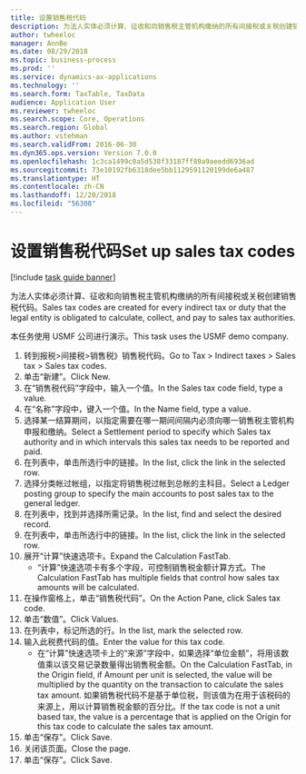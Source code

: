 ```yaml
---
title: 设置销售税代码
description: 为法人实体必须计算、征收和向销售税主管机构缴纳的所有间接税或关税创建销售税代码。
author: twheeloc
manager: AnnBe
ms.date: 08/29/2018
ms.topic: business-process
ms.prod: ''
ms.service: dynamics-ax-applications
ms.technology: ''
ms.search.form: TaxTable, TaxData
audience: Application User
ms.reviewer: twheeloc
ms.search.scope: Core, Operations
ms.search.region: Global
ms.author: vstehman
ms.search.validFrom: 2016-06-30
ms.dyn365.ops.version: Version 7.0.0
ms.openlocfilehash: 1c3ca1499c0a5d538f33187ff89a9aeedd6936ad
ms.sourcegitcommit: 73e10192fb6318dee5bb1129591120199de6a487
ms.translationtype: HT
ms.contentlocale: zh-CN
ms.lasthandoff: 12/20/2018
ms.locfileid: "56308"
---
```

# <a name="set-up-sales-tax-codes"></a><span data-ttu-id="7819a-103">设置销售税代码</span><span class="sxs-lookup"><span data-stu-id="7819a-103">Set up sales tax codes</span></span>

[!include [task guide banner](../../includes/task-guide-banner.md)]

<span data-ttu-id="7819a-104">为法人实体必须计算、征收和向销售税主管机构缴纳的所有间接税或关税创建销售税代码。</span><span class="sxs-lookup"><span data-stu-id="7819a-104">Sales tax codes are created for every indirect tax or duty that the legal entity is obligated to calculate, collect, and pay to sales tax authorities.</span></span>

<span data-ttu-id="7819a-105">本任务使用 USMF 公司进行演示。</span><span class="sxs-lookup"><span data-stu-id="7819a-105">This task uses the USMF demo company.</span></span>



1. <span data-ttu-id="7819a-106">转到报税>间接税>销售税》销售税代码。</span><span class="sxs-lookup"><span data-stu-id="7819a-106">Go to Tax > Indirect taxes > Sales tax > Sales tax codes.</span></span>
2. <span data-ttu-id="7819a-107">单击“新建”。</span><span class="sxs-lookup"><span data-stu-id="7819a-107">Click New.</span></span>
3. <span data-ttu-id="7819a-108">在“销售税代码”字段中，输入一个值。</span><span class="sxs-lookup"><span data-stu-id="7819a-108">In the Sales tax code field, type a value.</span></span>
4. <span data-ttu-id="7819a-109">在“名称”字段中，键入一个值。</span><span class="sxs-lookup"><span data-stu-id="7819a-109">In the Name field, type a value.</span></span>
5. <span data-ttu-id="7819a-110">选择某一结算期间，以指定需要在哪一期间间隔内必须向哪一销售税主管机构申报和缴纳。</span><span class="sxs-lookup"><span data-stu-id="7819a-110">Select a Settlement period to specify which Sales tax authority and in which intervals this sales tax needs to be reported and paid.</span></span>
6. <span data-ttu-id="7819a-111">在列表中，单击所选行中的链接。</span><span class="sxs-lookup"><span data-stu-id="7819a-111">In the list, click the link in the selected row.</span></span>
7. <span data-ttu-id="7819a-112">选择分类帐过帐组，以指定将销售税过帐到总帐的主科目。</span><span class="sxs-lookup"><span data-stu-id="7819a-112">Select a Ledger posting group to specify the main accounts to post sales tax to the general ledger.</span></span>
8. <span data-ttu-id="7819a-113">在列表中，找到并选择所需记录。</span><span class="sxs-lookup"><span data-stu-id="7819a-113">In the list, find and select the desired record.</span></span>
9. <span data-ttu-id="7819a-114">在列表中，单击所选行中的链接。</span><span class="sxs-lookup"><span data-stu-id="7819a-114">In the list, click the link in the selected row.</span></span>
10. <span data-ttu-id="7819a-115">展开“计算”快速选项卡。</span><span class="sxs-lookup"><span data-stu-id="7819a-115">Expand the Calculation FastTab.</span></span>
    * <span data-ttu-id="7819a-116">“计算”快速选项卡有多个字段，可控制销售税金额计算方式。</span><span class="sxs-lookup"><span data-stu-id="7819a-116">The Calculation FastTab has multiple fields that control how sales tax amounts will be calculated.</span></span>  
11. <span data-ttu-id="7819a-117">在操作窗格上，单击“销售税代码”。</span><span class="sxs-lookup"><span data-stu-id="7819a-117">On the Action Pane, click Sales tax code.</span></span>
12. <span data-ttu-id="7819a-118">单击“数值”。</span><span class="sxs-lookup"><span data-stu-id="7819a-118">Click Values.</span></span>
13. <span data-ttu-id="7819a-119">在列表中，标记所选的行。</span><span class="sxs-lookup"><span data-stu-id="7819a-119">In the list, mark the selected row.</span></span>
14. <span data-ttu-id="7819a-120">输入此税费代码的值。</span><span class="sxs-lookup"><span data-stu-id="7819a-120">Enter the value for this tax code.</span></span>
    * <span data-ttu-id="7819a-121">在“计算”快速选项卡上的“来源”字段中，如果选择“单位金额”，将用该数值乘以该交易记录数量得出销售税金额。</span><span class="sxs-lookup"><span data-stu-id="7819a-121">On the Calculation FastTab, in the Origin field, if Amount per unit is selected, the value will be multiplied by the quantity on the transaction to calculate the sales tax amount.</span></span>  <span data-ttu-id="7819a-122">如果销售税代码不是基于单位税，则该值为在用于该税码的来源上，用以计算销售税金额的百分比。</span><span class="sxs-lookup"><span data-stu-id="7819a-122">If the tax code is not a unit based tax, the value is a percentage that is applied on the Origin for this tax code to calculate the sales tax amount.</span></span>     
15. <span data-ttu-id="7819a-123">单击“保存”。</span><span class="sxs-lookup"><span data-stu-id="7819a-123">Click Save.</span></span>
16. <span data-ttu-id="7819a-124">关闭该页面。</span><span class="sxs-lookup"><span data-stu-id="7819a-124">Close the page.</span></span>
17. <span data-ttu-id="7819a-125">单击“保存”。</span><span class="sxs-lookup"><span data-stu-id="7819a-125">Click Save.</span></span>

